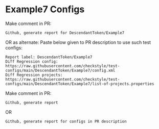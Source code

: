 # Example7 Configs
Make comment in PR:
```
Github, generate report for DescendantToken/Example7
```
OR as alternate:
Paste below given to PR description to use such test configs:
```
Report label: DescendantToken/Example7
Diff Regression config: https://raw.githubusercontent.com/checkstyle/test-configs/main/DescendantToken/Example7/config.xml
Diff Regression projects: https://raw.githubusercontent.com/checkstyle/test-configs/main/DescendantToken/Example7/list-of-projects.properties
```
Make comment in PR:
```
Github, generate report
```
OR
```
Github, generate report for configs in PR description
```
